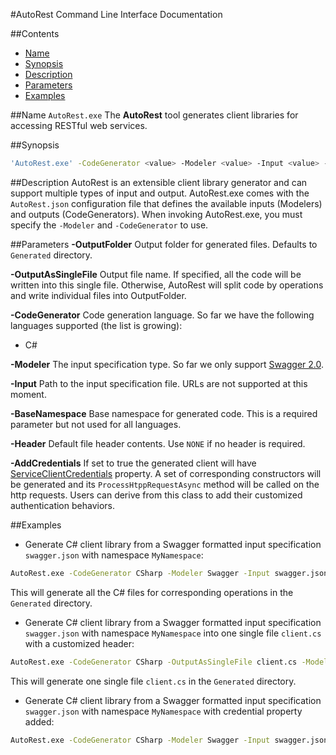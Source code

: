 #AutoRest Command Line Interface Documentation

##Contents

* [Name](#name)
* [Synopsis](#synopsis)
* [Description](#description)
* [Parameters](#parameters)
* [Examples](#examples)


##Name
`AutoRest.exe` The **AutoRest** tool generates client libraries for accessing RESTful web services.

##Synopsis
```bash
'AutoRest.exe' -CodeGenerator <value> -Modeler <value> -Input <value> -BaseNamespace <value> [-OutputFolder <value>] [-OutputAsSingleFile <value>] [-Header <value>] [-AddCredentials <value>]
```
##Description
AutoRest is an extensible client library generator and can support multiple types of input and output. AutoRest.exe comes with the `AutoRest.json` configuration file that defines the available inputs (Modelers) and outputs (CodeGenerators). When invoking AutoRest.exe, you must specify the `-Modeler` and `-CodeGenerator` to use.

##Parameters
**-OutputFolder** 
Output folder for generated files. Defaults to `Generated` directory.

**-OutputAsSingleFile**
Output file name. If specified, all the code will be written into this single file. Otherwise, AutoRest will split code by operations and write individual files into OutputFolder. 

**-CodeGenerator**
Code generation language. So far we have the following languages supported (the list is growing):

 - C#

**-Modeler**
The input specification type. So far we only support [Swagger 2.0](https://github.com/swagger-api/swagger-spec/blob/master/versions/2.0.md).

**-Input**
Path to the input specification file. URLs are not supported at this moment.

**-BaseNamespace**
Base namespace for generated code. This is a required parameter but not used for all languages.

**-Header**
Default file header contents. Use `NONE` if no header is required.

**-AddCredentials**
If set to true the generated client will have [ServiceClientCredentials](https://github.com/Azure/AutoRest/blob/master/Microsoft.Rest/ClientRuntime/ServiceClientCredentials.cs) property. A set of corresponding constructors will be generated and its `ProcessHtppRequestAsync` method will be called on the http requests. Users can derive from this class to add their customized authentication behaviors.


##Examples
- Generate C# client library from a Swagger formatted input specification `swagger.json` with namespace `MyNamespace`:
```bash
AutoRest.exe -CodeGenerator CSharp -Modeler Swagger -Input swagger.json -BaseNamespace MyNamespace
```
This will generate all the C# files for corresponding operations in the `Generated` directory.

- Generate C# client library from a Swagger formatted input specification `swagger.json` with namespace `MyNamespace` into one single file `client.cs`  with a customized header:
```bash
AutoRest.exe -CodeGenerator CSharp -OutputAsSingleFile client.cs -Modeler Swagger -Input swagger.json -BaseNamespace MyNamespace -Header "Copyright Contoso Ltd"
```
This will generate one single file `client.cs` in the `Generated` directory.

- Generate C# client library from a Swagger formatted input specification `swagger.json` with namespace `MyNamespace` with credential property added:
```bash
AutoRest.exe -CodeGenerator CSharp -Modeler Swagger -Input swagger.json -BaseNamespace MyNamespace -AddCredentials true
```